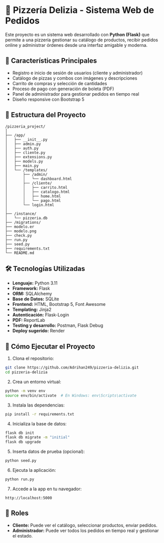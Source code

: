 # 🍕 Pizzería Delizia - Sistema Web de Pedidos

Este proyecto es un sistema web desarrollado con **Python (Flask)** que permite a una pizzería gestionar su catálogo de productos, recibir pedidos online y administrar órdenes desde una interfaz amigable y moderna.

## 🚀 Características Principales

- Registro e inicio de sesión de usuarios (cliente y administrador)
- Catálogo de pizzas y combos con imágenes y descripciones
- Carrito de compras y selección de cantidades
- Proceso de pago con generación de boleta (PDF)
- Panel de administrador para gestionar pedidos en tiempo real
- Diseño responsive con Bootstrap 5

## 🧱 Estructura del Proyecto

```
/pizzeria_project/
│
├── /app/
│   ├── __init__.py
│   ├── admin.py
│   ├── auth.py
│   ├── cliente.py
│   ├── extensions.py
│   ├── models.py
│   ├── main.py
│   └── /templates/
│       ├── /admin/
│       │   └── dashboard.html
│       ├── /cliente/
│       │   ├── carrito.html
│       │   ├── catalogo.html
│       │   ├── home.html
│       │   └── pago.html
│       └── login.html
│
├── /instance/
│   └── pizzeria.db
├── /migrations/
├── modelo.er
├── modelo.png
├── check.py
├── run.py
├── seed.py
├── requirements.txt
└── README.md
```

## 🛠 Tecnologías Utilizadas

- **Lenguaje:** Python 3.11
- **Framework:** Flask
- **ORM:** SQLAlchemy
- **Base de Datos:** SQLite
- **Frontend:** HTML, Bootstrap 5, Font Awesome
- **Templating:** Jinja2
- **Autenticación:** Flask-Login
- **PDF:** ReportLab
- **Testing y desarrollo:** Postman, Flask Debug
- **Deploy sugerido:** Render

## 🧪 Cómo Ejecutar el Proyecto

1. Clona el repositorio:
```bash
git clone https://github.com/Adrihan249/pizzeria-delizia.git
cd pizzeria-delizia
```

2. Crea un entorno virtual:
```bash
python -m venv env
source env/bin/activate  # En Windows: env\Scripts\activate
```

3. Instala las dependencias:
```bash
pip install -r requirements.txt
```

4. Inicializa la base de datos:
```bash
flask db init
flask db migrate -m "initial"
flask db upgrade
```

5. Inserta datos de prueba (opcional):
```bash
python seed.py
```

6. Ejecuta la aplicación:
```bash
python run.py
```

7. Accede a la app en tu navegador:
```
http://localhost:5000
```

## 👤 Roles

- **Cliente:** Puede ver el catálogo, seleccionar productos, enviar pedidos.
- **Administrador:** Puede ver todos los pedidos en tiempo real y gestionar el estado.
